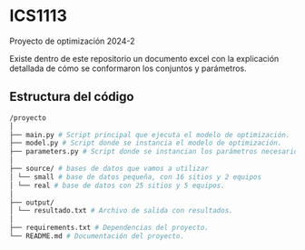 # ICS1113
Proyecto de optimización 2024-2

Existe dentro de este repositorio un documento excel con la explicación detallada de cómo se conformaron los conjuntos y parámetros.

## Estructura del código

```bash
/proyecto
│
├── main.py # Script principal que ejecuta el modelo de optimización.
├── model.py # Script donde se instancia el modelo de optimización.
├── parameters.py # Script donde se instancian los parámetros necesarios para el modelo.
│
├── source/ # bases de datos que vamos a utilizar
│ └── small # base de datos pequeña, con 16 sitios y 2 equipos
│ └── real # base de datos con 25 sitios y 5 equipos.
│
├── output/
│ └── resultado.txt # Archivo de salida con resultados.
│
├── requirements.txt # Dependencias del proyecto.
└── README.md # Documentación del proyecto.
```
